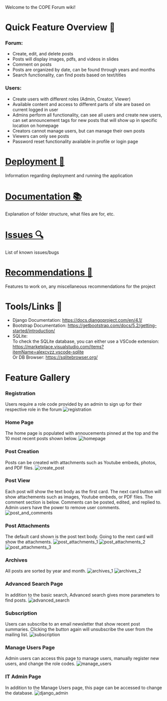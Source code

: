 Welcome to the COPE Forum wiki!
# Quick Feature Overview 📑
### Forum: 
* Create, edit, and delete posts
* Posts will display images, pdfs, and videos in slides
* Comment on posts
* Posts are organized by date, can be found through years and months
* Search functionality, can find posts based on text/titles
### Users:
* Create users with different roles (Admin, Creator, Viewer)
* Available content and access to different parts of site are based on current logged in user
* Admins perform all functionality, can see all users and create new users, can set announcement tags for new posts that will show up in specific location on homepage
* Creators cannot manage users, but can manage their own posts
* Viewers can only see posts
* Password reset functionality available in profile or login page

# [Deployment 🚀](https://github.com/acebc-cope-forum/ace-bc/blob/main/documentation/Deployment.md)
Information regarding deployment and running the application

# [Documentation 📚](https://github.com/acebc-cope-forum/ace-bc/blob/main/documentation/Documentation.md)
Explanation of folder structure, what files are for, etc. 

# [Issues 🔍](https://github.com/acebc-cope-forum/ace-bc/blob/main/documentation/Issues.md)
List of known issues/bugs

# [Recommendations 💬](https://github.com/acebc-cope-forum/ace-bc/blob/main/documentation/Recommendations.md)
Features to work on, any miscellaneous recommendations for the project

# Tools/Links 🧰
* Django Documentation: https://docs.djangoproject.com/en/4.1/
* Bootstrap Documentation: https://getbootstrap.com/docs/5.2/getting-started/introduction/
* SQLite:  
To check the SQLite database, you can either use a VSCode extension: https://marketplace.visualstudio.com/items?itemName=alexcvzz.vscode-sqlite  
Or DB Browser: https://sqlitebrowser.org/

# Feature Gallery
### Registration
Users require a role code provided by an admin to sign up for their respective role in the forum
![registration](https://github.com/livictor888/ACE-BC-Forum/blob/main/documentation/images/registration.png)
### Home Page
The home page is populated with annoucements pinned at the top and the 10 most recent posts shown below.
![homepage](https://github.com/livictor888/ACE-BC-Forum/blob/main/documentation/images/homepage.png)
### Post Creation
Posts can be created with attachments such as Youtube embeds, photos, and PDF files.
![create_post](https://github.com/livictor888/ACE-BC-Forum/blob/main/documentation/images/create_post.png)
### Post View
Each post will show the text body as the first card. The next card button will show attachements such as images, Youtube embeds, or PDF files. The comment section is below. Comments can be posted, edited, and replied to. Admin users have the power to remove user comments.
![post_and_comments](https://github.com/livictor888/ACE-BC-Forum/blob/main/documentation/images/post_and_comments.png)
### Post Attachments
The default card shown is the post text body. Going to the next card will show the attachments.
![post_attachments_1](https://github.com/livictor888/ACE-BC-Forum/blob/main/documentation/images/post_attachments_1.png)
![post_attachments_2](https://github.com/livictor888/ACE-BC-Forum/blob/main/documentation/images/post_attachments_2.png)
![post_attachments_3](https://github.com/livictor888/ACE-BC-Forum/blob/main/documentation/images/post_attachments_3.png)
### Archives
All posts are sorted by year and month.
![archives_1](https://github.com/livictor888/ACE-BC-Forum/blob/main/documentation/images/archives_1.png)
![archives_2](https://github.com/livictor888/ACE-BC-Forum/blob/main/documentation/images/archives_2.png)
### Advanced Search Page
In addition to the basic search, Advanced search gives more parameters to find posts.
![advanced_search](https://github.com/livictor888/ACE-BC-Forum/blob/main/documentation/images/advanced_search.png)
### Subscription
Users can subscribe to an email newsletter that show recent post summaries. Clicking the button again will unsubscribe the user from the mailing list.
![subscription](https://github.com/livictor888/ACE-BC-Forum/blob/main/documentation/images/subscription.png)
### Manage Users Page
Admin users can access this page to manage users, manually register new users, and change the role codes.
![manage_users](https://github.com/livictor888/ACE-BC-Forum/blob/main/documentation/images/manage_users.png)
### IT Admin Page
In addition to the Manage Users page, this page can be accessed to change the database.
![django_admin](https://github.com/livictor888/ACE-BC-Forum/blob/main/documentation/images/django_admin.png)


